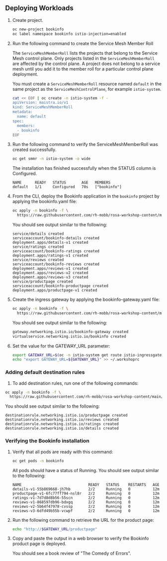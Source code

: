 ## Deploying Workloads

1. Create project.

    ```bash
    oc new-project bookinfo
    oc label namespace bookinfo istio-injection=enabled
    ```

1. Run the following command to create the Service Mesh Member Roll

    The `ServiceMeshMemberRoll` lists the projects that belong to the Service Mesh control plane. Only projects listed in the `ServiceMeshMemberRoll` are affected by the control plane. A project does not belong to a service mesh until you add it to the member roll for a particular control plane deployment.

    You must create a `ServiceMeshMemberRoll` resource named `default` in the same project as the `ServiceMeshControlPlane`, for example `istio-system`.

    ```bash
    cat << EOF | oc create -n istio-system -f -
    apiVersion: maistra.io/v1
    kind: ServiceMeshMemberRoll
    metadata:
      name: default
    spec:
      members:
      - bookinfo
    EOF
    ```

1. Run the following command to verify the ServiceMeshMemberRoll was created successfully.

    ```bash
    oc get smmr -n istio-system -o wide
    ```

    The installation has finished successfully when the STATUS column is Configured.

    ```{.text .no-copy}
    NAME      READY   STATUS       AGE   MEMBERS
    default   1/1     Configured   70s   ["bookinfo"]
    ```

1. From the CLI, deploy the Bookinfo application in the `bookinfo` project by applying the bookinfo.yaml file:

    ```bash
    oc apply -n bookinfo -f \
      https://raw.githubusercontent.com/rh-mobb/rosa-workshop-content/main/rosa-content/assets/scripts/bookinfo.yaml
    ```

    You should see output similar to the following:

    ```{.text .no-copy}
    service/details created
    serviceaccount/bookinfo-details created
    deployment.apps/details-v1 created
    service/ratings created
    serviceaccount/bookinfo-ratings created
    deployment.apps/ratings-v1 created
    service/reviews created
    serviceaccount/bookinfo-reviews created
    deployment.apps/reviews-v1 created
    deployment.apps/reviews-v2 created
    deployment.apps/reviews-v3 created
    service/productpage created
    serviceaccount/bookinfo-productpage created
    deployment.apps/productpage-v1 created
    ```

1. Create the ingress gateway by applying the bookinfo-gateway.yaml file:

    ```bash
    oc apply -n bookinfo -f \
      https://raw.githubusercontent.com/rh-mobb/rosa-workshop-content/main/rosa-content/assets/scripts/bookinfo-gateway.yaml
    ```

    You should see output similar to the following:

    ```bash
    gateway.networking.istio.io/bookinfo-gateway created
    virtualservice.networking.istio.io/bookinfo created
    ```

1. Set the value for the GATEWAY_URL parameter:

    ```bash
    export GATEWAY_URL=$(oc -n istio-system get route istio-ingressgateway -o jsonpath='{.spec.host}')
    echo "export GATEWAY_URL=${GATEWAY_URL}" >> ~/.workshoprc
    ```

### Adding default destination rules

1. To add destination rules, run one of the following commands:

```bash
oc apply -n bookinfo -f \
  https://raw.githubusercontent.com/rh-mobb/rosa-workshop-content/main/rosa-content/assets/scripts/destination-rule-all.yaml
```

You should see output similar to the following:

```{.text .no-copy}
destinationrule.networking.istio.io/productpage created
destinationrule.networking.istio.io/reviews created
destinationrule.networking.istio.io/ratings created
destinationrule.networking.istio.io/details created
```

### Verifying the Bookinfo installation

1. Verify that all pods are ready with this command:

    ```bash
    oc get pods -n bookinfo
    ```

    All pods should have a status of Running. You should see output similar to the following:

    ```{.text .no-copy}
    NAME                              READY   STATUS    RESTARTS   AGE
    details-v1-55b869668-jh7hb        2/2     Running   0          12m
    productpage-v1-6fc77ff794-nsl8r   2/2     Running   0          12m
    ratings-v1-7d7d8d8b56-55scn       2/2     Running   0          12m
    reviews-v1-868597db96-bdxgq       2/2     Running   0          12m
    reviews-v2-5b64f47978-cvssp       2/2     Running   0          12m
    reviews-v3-6dfd49b55b-vcwpf       2/2     Running   0          12m
    ```

1. Run the following command to retrieve the URL for the product page:

    ```bash
    echo "http://$GATEWAY_URL/productpage"
    ```

1. Copy and paste the output in a web browser to verify the Bookinfo product page is deployed.

    You should see a book review of "The Comedy of Errors".
